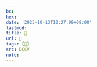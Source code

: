 ```yaml
---
bc:
hex:
date: '2025-10-13T10:27:09+08:00'
lastmod:
title: 􄋽
url: 􄋽
tags: [𢋿]
src: DCCV
note:
---
```

